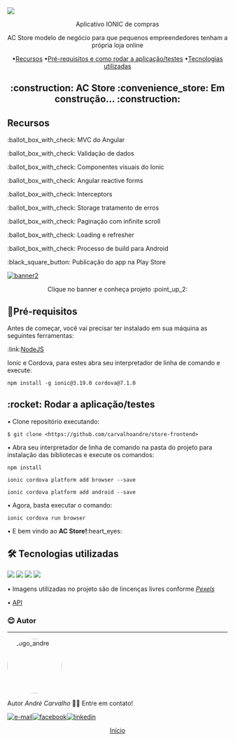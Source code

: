 <img src="https://carvalhoandre.s3-sa-east-1.amazonaws.com/github/banner.png" align="center">
<p align="center">Aplicativo IONIC de compras</p>

<p align="center">AC Store modelo de negócio para que pequenos empreendedores tenham a própria loja online</p>

<p align="center" name="sumario">
 •<a href="#recursos">Recursos</a>
 •<a href="#requisitos">Pré-requisitos e como rodar a aplicação/testes</a>
 •<a href="#tecnologias">Tecnologias utilizadas</a> 
</p>

<h2 align="center"> :construction:  AC Store :convenience_store:	 Em construção...  :construction:</h2>

<a name="recursos">
  <h2>Recursos</h2>
      <p>:ballot_box_with_check: MVC do Angular</p>
      <p>:ballot_box_with_check: Validação de dados</p>
      <p>:ballot_box_with_check: Componentes visuais do Ionic</p> 
      <p>:ballot_box_with_check: Angular reactive forms </p> 
      <p>:ballot_box_with_check: Interceptors</p>
      <p>:ballot_box_with_check: Storage tratamento de erros</p>
      <p>:ballot_box_with_check: Paginação com infinite scroll</p> 
      <p>:ballot_box_with_check: Loading e refresher</p>
      <p>:ballot_box_with_check: Processo de build para Android </p> 
      <p>:black_square_button: Publicação do app na Play Store</p>
</a>

<a href="https://acstore.netlify.app/" target="_new"><img src="https://carvalhoandre.s3-sa-east-1.amazonaws.com/github/banner4.png" alt="banner2"></a>

<p align="center">Clique no banner e conheça projeto :point_up_2:</p>

<a name="requisitos">
  <h2>🎲Pré-requisitos</h2>
  <p>Antes de começar, você vai precisar ter instalado em sua máquina as seguintes ferramentas:</p>
  <p>:link:<a href="https://nodejs.org/en/" target="_new" rel="external">NodeJS</a></p> 
  <p>Ionic e Cordova, para estes abra seu interpretador de linha de comando e execute:</p>
</a>
  
```
npm install -g ionic@3.19.0 cordova@7.1.0
```
  
<a>  
  <h2>:rocket: Rodar a aplicação/testes</h2>
  <p>• Clone repositório executando:</p>
</a>



```
$ git clone <https://github.com/carvalhoandre/store-frontend>
```


<p>• Abra seu interpretador de linha de comando na pasta do projeto para instalação das bibliotecas e execute os comandos: </p>

```
npm install
```

```
ionic cordova platform add browser --save
```

```
ionic cordova platform add android --save
```

<p>• Agora, basta executar o comando:</p>

```
ionic cordova run browser
```

<p>• E bem vindo ao <strong>AC Store!</strong>:heart_eyes:</p>

<a name="tecnologias" align="left">
  <h2>🛠 Tecnologias utilizadas</h2>
  <img src="https://img.shields.io/badge/Node.js-43853D?style=for-the-badge&logo=node.js&logoColor=white">
  <img src="https://img.shields.io/badge/HTML5-E34F26?style=for-the-badge&logo=html5&logoColor=white">
  <img src="https://img.shields.io/badge/Sass-CC6699?style=for-the-badge&logo=sass&logoColor=white">
  <img src="https://img.shields.io/badge/AngularJS-E23237?style=for-the-badge&logo=angularjs&logoColor=white">
  <p>• Imagens utilizadas no projeto são de lincenças livres conforme <a href="https://www.pexels.com/pt-br/" target="_external" rel="external"><em>Pexels</em></a></p>
  <p>• <a href="https://github.com/carvalhoandre/store-backend" target="_external" rel="external">API</a></p>
</a> 

### :blush: Autor
---
<img 
    src="https://carvalhoandre.s3-sa-east-1.amazonaws.com/github/perfil.png"
    style="border-radius: 50%" 
    min-width="125"
    max-width="125"
    width="125"
    alt="Logo_andre">
<br />
  
Autor *André Carvalho* 👋🏽 Entre em contato!

<a href="mailto:andre_carvalho0@live.com?Subject=Olá André" target="_blank" rel="external"><img src="https://img.shields.io/badge/Microsoft_Outlook-0078D4?style=for-the-badge&logo=microsoft-outlook&logoColor=white" alt="e-mail"></a><a href="https://www.facebook.com/AndreCarvalho0" target="_new" rel="external"><img src="https://img.shields.io/badge/facebook-%231877F2.svg?&style=for-the-badge&logo=facebook&logoColor=white" alt="facebook"></a><a href="https://www.linkedin.com/in/andr%C3%A9-leite-carvalho-b77721146/" target="_new" rel="external"><img src="https://img.shields.io/badge/linkedin-%230077B5.svg?&style=for-the-badge&logo=linkedin&logoColor=white" alt="linkedin"></a>

<p align="center" name="sumario">
 <a href="#sumario">Início</a>
</p>


#



